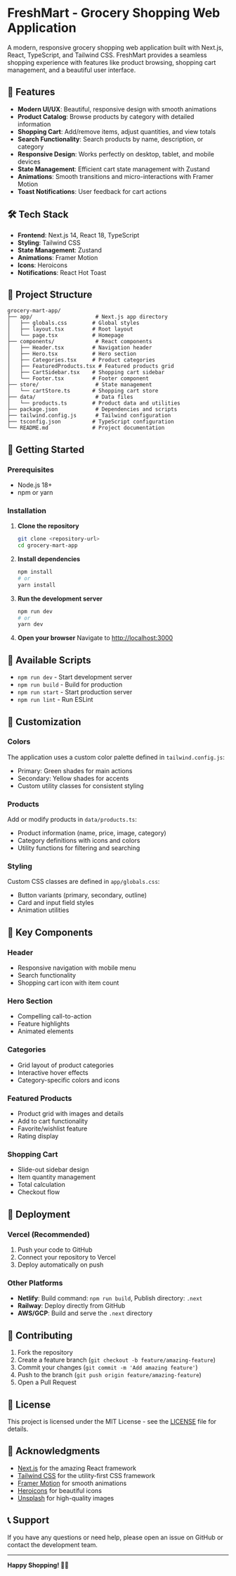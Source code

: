# FreshMart - Grocery Shopping Web Application

A modern, responsive grocery shopping web application built with Next.js, React, TypeScript, and Tailwind CSS. FreshMart provides a seamless shopping experience with features like product browsing, shopping cart management, and a beautiful user interface.

## 🚀 Features

- **Modern UI/UX**: Beautiful, responsive design with smooth animations
- **Product Catalog**: Browse products by category with detailed information
- **Shopping Cart**: Add/remove items, adjust quantities, and view totals
- **Search Functionality**: Search products by name, description, or category
- **Responsive Design**: Works perfectly on desktop, tablet, and mobile devices
- **State Management**: Efficient cart state management with Zustand
- **Animations**: Smooth transitions and micro-interactions with Framer Motion
- **Toast Notifications**: User feedback for cart actions

## 🛠️ Tech Stack

- **Frontend**: Next.js 14, React 18, TypeScript
- **Styling**: Tailwind CSS
- **State Management**: Zustand
- **Animations**: Framer Motion
- **Icons**: Heroicons
- **Notifications**: React Hot Toast

## 📁 Project Structure

```
grocery-mart-app/
├── app/                    # Next.js app directory
│   ├── globals.css        # Global styles
│   ├── layout.tsx         # Root layout
│   └── page.tsx           # Homepage
├── components/             # React components
│   ├── Header.tsx         # Navigation header
│   ├── Hero.tsx           # Hero section
│   ├── Categories.tsx     # Product categories
│   ├── FeaturedProducts.tsx # Featured products grid
│   ├── CartSidebar.tsx    # Shopping cart sidebar
│   └── Footer.tsx         # Footer component
├── store/                  # State management
│   └── cartStore.ts       # Shopping cart store
├── data/                   # Data files
│   └── products.ts        # Product data and utilities
├── package.json            # Dependencies and scripts
├── tailwind.config.js      # Tailwind configuration
├── tsconfig.json          # TypeScript configuration
└── README.md              # Project documentation
```

## 🚀 Getting Started

### Prerequisites

- Node.js 18+ 
- npm or yarn

### Installation

1. **Clone the repository**
   ```bash
   git clone <repository-url>
   cd grocery-mart-app
   ```

2. **Install dependencies**
   ```bash
   npm install
   # or
   yarn install
   ```

3. **Run the development server**
   ```bash
   npm run dev
   # or
   yarn dev
   ```

4. **Open your browser**
   Navigate to [http://localhost:3000](http://localhost:3000)

## 📱 Available Scripts

- `npm run dev` - Start development server
- `npm run build` - Build for production
- `npm run start` - Start production server
- `npm run lint` - Run ESLint

## 🎨 Customization

### Colors
The application uses a custom color palette defined in `tailwind.config.js`:
- Primary: Green shades for main actions
- Secondary: Yellow shades for accents
- Custom utility classes for consistent styling

### Products
Add or modify products in `data/products.ts`:
- Product information (name, price, image, category)
- Category definitions with icons and colors
- Utility functions for filtering and searching

### Styling
Custom CSS classes are defined in `app/globals.css`:
- Button variants (primary, secondary, outline)
- Card and input field styles
- Animation utilities

## 🔧 Key Components

### Header
- Responsive navigation with mobile menu
- Search functionality
- Shopping cart icon with item count

### Hero Section
- Compelling call-to-action
- Feature highlights
- Animated elements

### Categories
- Grid layout of product categories
- Interactive hover effects
- Category-specific colors and icons

### Featured Products
- Product grid with images and details
- Add to cart functionality
- Favorite/wishlist feature
- Rating display

### Shopping Cart
- Slide-out sidebar design
- Item quantity management
- Total calculation
- Checkout flow

## 🚀 Deployment

### Vercel (Recommended)
1. Push your code to GitHub
2. Connect your repository to Vercel
3. Deploy automatically on push

### Other Platforms
- **Netlify**: Build command: `npm run build`, Publish directory: `.next`
- **Railway**: Deploy directly from GitHub
- **AWS/GCP**: Build and serve the `.next` directory

## 🤝 Contributing

1. Fork the repository
2. Create a feature branch (`git checkout -b feature/amazing-feature`)
3. Commit your changes (`git commit -m 'Add amazing feature'`)
4. Push to the branch (`git push origin feature/amazing-feature`)
5. Open a Pull Request

## 📝 License

This project is licensed under the MIT License - see the [LICENSE](LICENSE) file for details.

## 🙏 Acknowledgments

- [Next.js](https://nextjs.org/) for the amazing React framework
- [Tailwind CSS](https://tailwindcss.com/) for the utility-first CSS framework
- [Framer Motion](https://www.framer.com/motion/) for smooth animations
- [Heroicons](https://heroicons.com/) for beautiful icons
- [Unsplash](https://unsplash.com/) for high-quality images

## 📞 Support

If you have any questions or need help, please open an issue on GitHub or contact the development team.

---

**Happy Shopping! 🛒✨**


